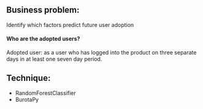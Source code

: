 ## Business problem:
Identify which factors predict future user adoption

#### Who are the adopted users?
Adopted user: as a user who has logged into the product on three separate days in at least one seven day period.


## Technique:
* RandomForestClassifier
* BurotaPy

